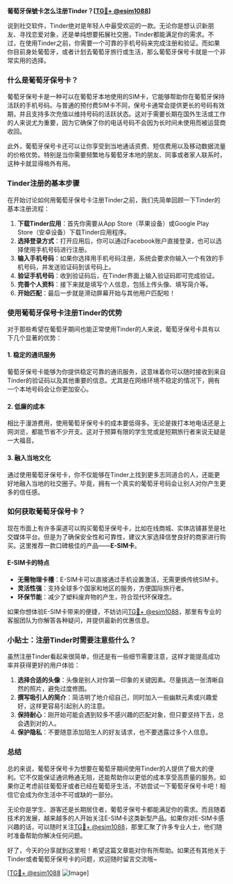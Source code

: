 **葡萄牙保號卡怎么注册Tinder？[[TG💪+ @esim1088](https://t.me/s/esim1088)]**

说到社交软件，Tinder绝对是年轻人中最受欢迎的一款。无论你是想认识新朋友、寻找恋爱对象，还是单纯想要拓展社交圈，Tinder都能满足你的需求。不过，在使用Tinder之前，你需要一个可靠的手机号码来完成注册和验证。而如果你目前身处葡萄牙，或者计划去葡萄牙旅行或生活，那么葡萄牙保号卡就是一个非常实用的选择。

### 什么是葡萄牙保号卡？

葡萄牙保号卡是一种可以在葡萄牙本地使用的SIM卡，它能够帮助你在葡萄牙保持活跃的手机号码。与普通的预付费SIM卡不同，保号卡通常会提供更长的号码有效期，并且支持多次充值以维持号码的活跃状态。这对于需要长期在国外生活或工作的人来说尤为重要，因为它确保了你的电话号码不会因为长时间未使用而被运营商收回。

此外，葡萄牙保号卡还可以让你享受到当地通话资费、短信费用以及移动数据流量的价格优势。特别是当你需要频繁地与葡萄牙本地的朋友、同事或者家人联系时，这种卡就显得格外有用。

### Tinder注册的基本步骤

在开始讨论如何用葡萄牙保号卡注册Tinder之前，我们先简单回顾一下Tinder的基本注册流程：

1. **下载Tinder应用**：首先你需要从App Store（苹果设备）或Google Play Store（安卓设备）下载Tinder应用程序。
2. **选择登录方式**：打开应用后，你可以通过Facebook账户直接登录，也可以选择使用手机号码进行注册。
3. **输入手机号码**：如果你选择用手机号码注册，系统会要求你输入一个有效的手机号码，并发送验证码到该号码上。
4. **验证手机号码**：收到验证码后，在Tinder界面上输入验证码即可完成验证。
5. **完善个人资料**：接下来就是填写个人信息，包括上传头像、填写简介等。
6. **开始匹配**：最后一步就是滑动屏幕开始与其他用户匹配啦！

### 使用葡萄牙保号卡注册Tinder的优势

对于那些希望在葡萄牙期间也能正常使用Tinder的人来说，葡萄牙保号卡具有以下几个显著的优势：

#### 1. **稳定的通讯服务**
葡萄牙保号卡能够为你提供稳定可靠的通讯服务，这意味着你可以随时接收到来自Tinder的验证码以及其他重要的信息。尤其是在网络环境不稳定的情况下，拥有一个本地号码会让你更加安心。

#### 2. **低廉的成本**
相比于漫游费用，使用葡萄牙保号卡的成本要低得多。无论是拨打本地电话还是上网浏览，都能节省不少开支。这对于预算有限的学生党或是短期旅行者来说无疑是一大福音。

#### 3. **融入当地文化**
通过使用葡萄牙保号卡，你不仅能够在Tinder上找到更多志同道合的人，还能更好地融入当地的社交圈子。毕竟，拥有一个真实的葡萄牙号码会让别人对你产生更多的信任感。

### 如何获取葡萄牙保号卡？

现在市面上有许多渠道可以购买葡萄牙保号卡，比如在线商城、实体店铺甚至是社交媒体平台。但是为了确保安全性和可靠性，建议大家选择信誉良好的商家进行购买。这里推荐一款口碑极佳的产品——**E-SIM卡**。

#### E-SIM卡的特点
- **无需物理卡槽**：E-SIM卡可以直接通过手机设置激活，无需更换传统SIM卡。
- **灵活性强**：支持全球多个国家和地区的服务，方便国际旅行者。
- **环保节能**：减少了塑料废弃物的产生，符合现代环保理念。

如果你想体验E-SIM卡带来的便捷，不妨访问[TG💪+ @esim1088](https://t.me/s/esim1088)，那里有专业的客服团队为你解答各种疑问，并提供最新的优惠信息。

### 小贴士：注册Tinder时需要注意些什么？

虽然注册Tinder看起来很简单，但还是有一些细节需要注意，这样才能提高成功率并获得更好的用户体验：

1. **选择合适的头像**：头像是别人对你第一印象的关键因素。尽量挑选一张清晰自然的照片，避免过度修图。
2. **撰写吸引人的简介**：简洁明了地介绍自己，同时加入一些幽默元素或兴趣爱好，这样更容易引起别人的注意。
3. **保持耐心**：刚开始可能会遇到较多不感兴趣的匹配对象，但只要坚持下去，总会遇到对的人。
4. **保护隐私**：不要随意添加陌生人的好友请求，也不要透露过多个人信息。

### 总结

总的来说，葡萄牙保号卡为想要在葡萄牙期间使用Tinder的人提供了极大的便利。它不仅能保证通讯畅通无阻，还能帮助你以更低的成本享受高质量的服务。如果你正考虑前往葡萄牙或者已经在葡萄牙生活，不妨尝试一下葡萄牙保号卡吧！相信它会成为你生活中不可或缺的一部分。

无论你是学生、游客还是长期居住者，葡萄牙保号卡都能满足你的需求。而且随着技术的发展，越来越多的人开始关注E-SIM卡这类新型产品。如果你对E-SIM卡感兴趣的话，可以随时关注[TG💪+ @esim1088](https://t.me/s/esim1088)，那里汇聚了许多专业人士，他们随时准备帮助你解决任何问题。

好了，今天的分享就到这里啦！希望这篇文章能对你有所帮助。如果还有其他关于Tinder或者葡萄牙保号卡的问题，欢迎随时留言交流哦~

[[TG💪+ @esim1088](https://t.me/s/esim1088) ![Image](https://i.postimg.cc/4NQfJmqS/Snipaste-2025-05-13-00-14-12.png)]